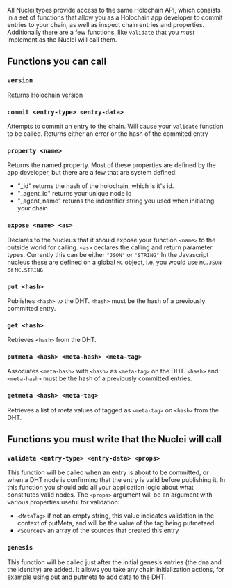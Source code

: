 All Nuclei types provide access to the same Holochain API, which consists in a set of functions that allow you as a Holochain app developer to commit entries to your chain, as well as inspect chain entries and properties.  Additionally there are a few functions, like `validate` that you *must* implement as the Nuclei will call them.

## Functions you can call

### `version` 

Returns Holochain version

### `commit <entry-type> <entry-data>`

Attempts to commit an entry to the chain.  Will cause your `validate` function to be called.  Returns either an error or the hash of the commited entry

### `property <name>`

Returns the named property.  Most of these properties are defined by the app developer, but there are a few that are system defined:  

- "_id" returns the hash of the holochain, which is it's id.
- "_agent_id" returns your unique node id
- "_agent_name" returns the indentifier string you used when initiating your chain

### `expose <name> <as>`

Declares to the Nucleus that it should expose your function `<name>` to the outside world for calling.  `<as>` declares the calling and return parameter types.  Currently this can be either `"JSON"` or `"STRING"`  In the Javascript nucleus these are defined on a global `MC` object, i.e. you would use `MC.JSON` or `MC.STRING`

### `put <hash>`

Publishes `<hash>` to the DHT.  `<hash>` must be the hash of a previously committed entry.

### `get <hash>`

Retrieves `<hash>` from the DHT. 

### `putmeta <hash> <meta-hash> <meta-tag>`

Associates `<meta-hash>` with `<hash>` as `<meta-tag>` on the DHT.  `<hash>` and `<meta-hash>` must be the hash of a previously committed entries.  

### `getmeta <hash> <meta-tag>`

Retrieves a list of meta values of tagged as `<meta-tag>` on `<hash>` from the DHT. 

## Functions you must write that the Nuclei will call

### `validate <entry-type> <entry-data> <props>`

This function will be called when an entry is about to be committed, or when a DHT node is confirming that the entry is valid before publishing it.  In this function you should add all your application logic about what constitutes valid nodes.  The `<props>` argument will be an argument with various properties useful for validation:
- `<MetaTag>` if not an empty string, this value indicates validation in the context of putMeta, and will be the value of the tag being putmetaed
- `<Sources>` an array of the sources that created this entry

### `genesis`

This function will be called just after the initial genesis entries (the dna and the identity) are added.  It allows you take any chain initialization actions, for example using put and putmeta to add data to the DHT. 